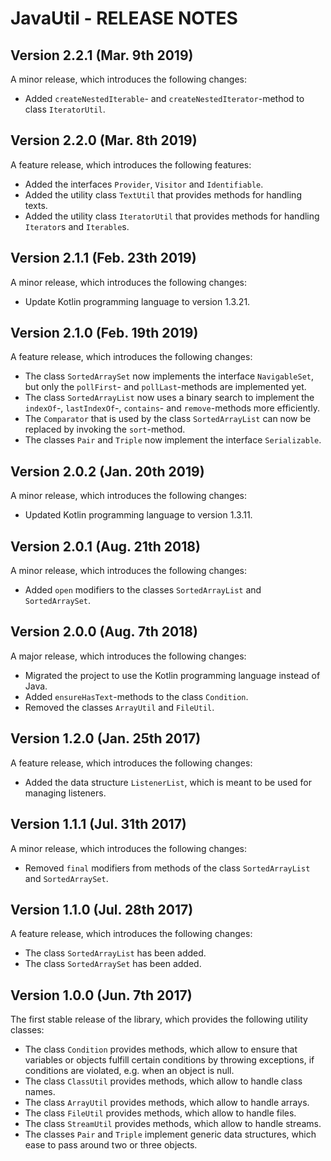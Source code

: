 # JavaUtil - RELEASE NOTES

## Version 2.2.1 (Mar. 9th 2019)

A minor release, which introduces the following changes:

- Added `createNestedIterable`- and `createNestedIterator`-method to class `IteratorUtil`.

## Version 2.2.0 (Mar. 8th 2019)

A feature release, which introduces the following features:

- Added the interfaces `Provider`, `Visitor` and `Identifiable`.
- Added the utility class `TextUtil` that provides methods for handling texts.
- Added the utility class `IteratorUtil` that provides methods for handling `Iterator`s and `Iterable`s.

## Version 2.1.1 (Feb. 23th 2019)

A minor release, which introduces the following changes:

- Update Kotlin programming language to version 1.3.21.

## Version 2.1.0 (Feb. 19th 2019)

A feature release, which introduces the following changes:

- The class `SortedArraySet` now implements the interface `NavigableSet`, but only the `pollFirst`- and `pollLast`-methods are implemented yet.
- The class `SortedArrayList` now uses a binary search to implement the `indexOf`-, `lastIndexOf`-, `contains`- and `remove`-methods more efficiently.
- The `Comparator` that is used by the class `SortedArrayList` can now be replaced by invoking the `sort`-method.
- The classes `Pair` and `Triple` now implement the interface `Serializable`.

## Version 2.0.2 (Jan. 20th 2019)

A minor release, which introduces the following changes:

- Updated Kotlin programming language to version 1.3.11.

## Version 2.0.1 (Aug. 21th 2018)

A minor release, which introduces the following changes:

- Added `open` modifiers to the classes `SortedArrayList` and `SortedArraySet`. 

## Version 2.0.0 (Aug. 7th 2018)

A major release, which introduces the following changes:

- Migrated the project to use the Kotlin programming language instead of Java.
- Added `ensureHasText`-methods to the class `Condition`.
- Removed the classes `ArrayUtil` and `FileUtil`.

## Version 1.2.0 (Jan. 25th 2017)

A feature release, which introduces the following changes:

- Added the data structure `ListenerList`, which is meant to be used for managing listeners.

## Version 1.1.1 (Jul. 31th 2017)

A minor release, which introduces the following changes:

- Removed `final` modifiers from methods of the class `SortedArrayList` and `SortedArraySet`.

## Version 1.1.0 (Jul. 28th 2017)

A feature release, which introduces the following changes:

- The class `SortedArrayList` has been added.
- The class `SortedArraySet` has been added.

## Version 1.0.0 (Jun. 7th 2017)

The first stable release of the library, which provides the following utility classes:

- The class `Condition` provides methods, which allow to ensure that variables or objects fulfill certain conditions by throwing exceptions, if conditions are violated, e.g. when an object is null.
- The class `ClassUtil` provides methods, which allow to handle class names.
- The class `ArrayUtil` provides methods, which allow to handle arrays.
- The class `FileUtil` provides methods, which allow to handle files.
- The class `StreamUtil` provides methods, which allow to handle streams.
- The classes `Pair` and `Triple` implement generic data structures, which ease to pass around two or three objects.